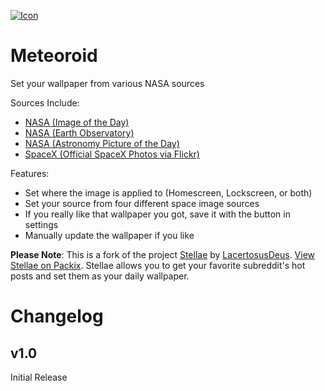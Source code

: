 [![Icon](https://github.com/JeffResc/Meteoroid/raw/master/meteoroidprefs/Resources/iconlarge%402x.png)](#)
# Meteoroid
Set your wallpaper from various NASA sources

Sources Include:
- [NASA (Image of the Day)](https://www.nasa.gov/multimedia/imagegallery/iotd.html)
- [NASA (Earth Observatory)](https://earthobservatory.nasa.gov/topic/image-of-the-day)
- [NASA (Astronomy Picture of the Day)](https://science.nasa.gov/astronomy-picture-of-the-day)
- [SpaceX (Official SpaceX Photos via Flickr)](https://www.flickr.com/people/spacex/)

Features:
- Set where the image is applied to (Homescreen, Lockscreen, or both)
- Set your source from four different space image sources
- If you really like that wallpaper you got, save it with the button in settings
- Manually update the wallpaper if you like

**Please Note**: This is a fork of the project [Stellae](https://github.com/LacertosusRepo/Open-Source-Tweaks/tree/master/Stellae) by [LacertosusDeus](https://twitter.com/lacertosusdeus). [View Stellae on Packix](https://repo.packix.com/package/com.lacertosusrepo.stellae/). Stellae allows you to get your favorite subreddit's hot posts and set them as your daily wallpaper.
# Changelog
## v1.0
Initial Release
